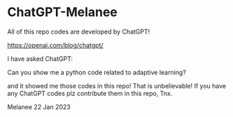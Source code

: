 # ChatGPT-Melanee

All of this repo codes are developed by ChatGPT!

https://openai.com/blog/chatgpt/


I have asked ChatGPT: 

Can you show me a python code related to adaptive learning?

and it showed me those codes in this repo! That is unbelievable! 
If you have any ChatGPT codes plz contribute them in this repo, Tnx.


Melanee
22 Jan 2023
